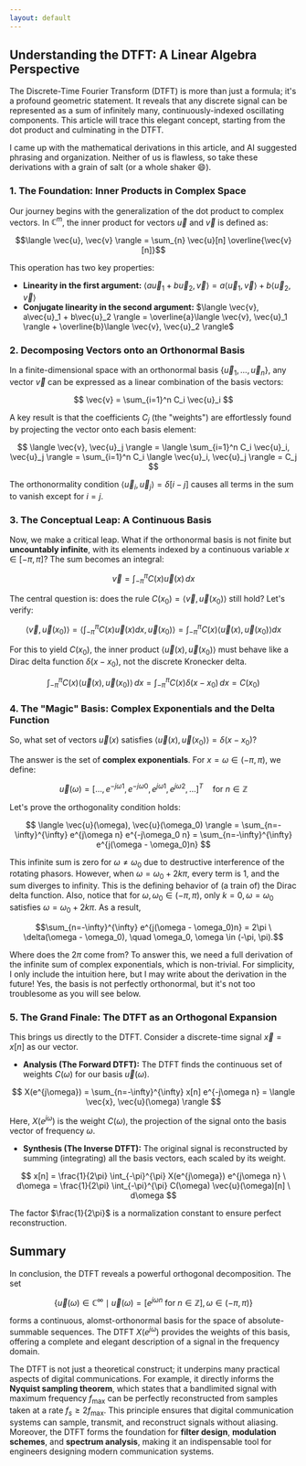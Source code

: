```yaml
---
layout: default
---
```


## **Understanding the DTFT: A Linear Algebra Perspective**

The Discrete-Time Fourier Transform (DTFT) is more than just a formula; it's a profound geometric statement. It reveals that any discrete signal can be represented as a sum of infinitely many, continuously-indexed oscillating components. This article will trace this elegant concept, starting from the dot product and culminating in the DTFT. 

I came up with the mathematical derivations in this article, and AI suggested phrasing and organization. Neither of us is flawless, so take these derivations with a grain of salt (or a whole shaker 😄).

### **1. The Foundation: Inner Products in Complex Space**

Our journey begins with the generalization of the dot product to complex vectors. In $\mathbb{C}^m$, the inner product for vectors $\vec{u}$ and $\vec{v}$ is defined as:

$$\langle \vec{u}, \vec{v} \rangle = \sum_{n} \vec{u}[n] \overline{\vec{v}[n]}$$

This operation has two key properties:
* **Linearity in the first argument:** $\langle a\vec{u}_1 + b\vec{u}_2, \vec{v} \rangle = a\langle \vec{u}_1, \vec{v} \rangle + b\langle \vec{u}_2, \vec{v} \rangle$
* **Conjugate linearity in the second argument:** $\langle \vec{v}, a\vec{u}_1 + b\vec{u}_2 \rangle = \overline{a}\langle \vec{v}, \vec{u}_1 \rangle + \overline{b}\langle \vec{v}, \vec{u}_2 \rangle$

### **2. Decomposing Vectors onto an Orthonormal Basis**

In a finite-dimensional space with an orthonormal basis $\{\vec{u}_1, \ldots, \vec{u}_n\}$, any vector $\vec{v}$ can be expressed as a linear combination of the basis vectors:

$$
\vec{v} = \sum_{i=1}^n C_i \vec{u}_i
$$

A key result is that the coefficients $C_j$ (the "weights") are effortlessly found by projecting the vector onto each basis element:

$$
\langle \vec{v}, \vec{u}_j \rangle = \langle \sum_{i=1}^n C_i \vec{u}_i, \vec{u}_j \rangle = \sum_{i=1}^n C_i \langle \vec{u}_i, \vec{u}_j \rangle = C_j
$$

The orthonormality condition $\langle \vec{u}_i, \vec{u}_j \rangle = \delta[i-j]$ causes all terms in the sum to vanish except for $i=j$.

### **3. The Conceptual Leap: A Continuous Basis**

Now, we make a critical leap. What if the orthonormal basis is not finite but **uncountably infinite**, with its elements indexed by a continuous variable $x \in [-\pi, \pi]$? The sum becomes an integral:

$$
\vec{v} = \int_{-\pi}^{\pi} C(x) \vec{u}(x) \, dx
$$

The central question is: does the rule $C(x_0) = \langle \vec{v}, \vec{u}(x_0) \rangle$ still hold? Let's verify:

$$
\langle \vec{v}, \vec{u}(x_0) \rangle = \left\langle \int_{-\pi}^{\pi} C(x) \vec{u}(x) dx, \vec{u}(x_0) \right\rangle = \int_{-\pi}^{\pi} C(x) \langle \vec{u}(x), \vec{u}(x_0) \rangle dx
$$

For this to yield $C(x_0)$, the inner product $\langle \vec{u}(x), \vec{u}(x_0) \rangle$ must behave like a Dirac delta function $\delta(x - x_0)$, not the discrete Kronecker delta.

$$
\int_{-\pi}^{\pi} C(x) \langle \vec{u}(x), \vec{u}(x_0) \rangle \, dx = \int_{-\pi}^{\pi} C(x) \delta(x - x_0) \, dx = C(x_0)
$$

### **4. The "Magic" Basis: Complex Exponentials and the Delta Function**

So, what set of vectors $\vec{u}(x)$ satisfies $\langle \vec{u}(x), \vec{u}(x_0) \rangle = \delta(x - x_0)$?

The answer is the set of **complex exponentials**. For $x = \omega \in (-\pi, \pi)$, we define:

$$
\vec{u}(\omega) = [ \ldots, e^{-j\omega 1}, e^{-j\omega 0}, e^{j\omega 1}, e^{j\omega 2}, \ldots ]^T \quad \text{for } n \in \mathbb{Z}
$$

Let's prove the orthogonality condition holds:

$$
\langle \vec{u}(\omega), \vec{u}(\omega_0) \rangle = \sum_{n=-\infty}^{\infty} e^{j\omega n} e^{-j\omega_0 n} = \sum_{n=-\infty}^{\infty} e^{j(\omega - \omega_0)n}
$$

This infinite sum is zero for $\omega \neq \omega_0$ due to destructive interference of the rotating phasors. However, when $\omega = \omega_0+2k\pi$, every term is 1, and the sum diverges to infinity. This is the defining behavior of (a train of) the Dirac delta function. Also, notice that for $\omega, \omega_0 \in (-\pi, \pi)$, only $k=0, \omega=\omega_0$ satisfies $\omega = \omega_0 + 2k\pi$. As a result,

$$\sum_{n=-\infty}^{\infty} e^{j(\omega - \omega_0)n} = 2\pi \ \delta(\omega - \omega_0), 
\quad \omega_0, \omega \in (-\pi, \pi).$$

Where does the $2\pi$ come from? To answer this, we need a full derivation of the infinite sum of complex exponentials, which is non-trivial. For simplicity, I only include the intuition here, but I may write about the derivation in the future!  Yes, the basis is not perfectly orthonormal, but it's not too troublesome as you will see below.  

### **5. The Grand Finale: The DTFT as an Orthogonal Expansion**

This brings us directly to the DTFT. Consider a discrete-time signal $\vec{x} = x[n]$ as our vector.

* **Analysis (The Forward DTFT):** The DTFT finds the continuous set of weights $C(\omega)$ for our basis $\vec{u}(\omega)$.

$$
X(e^{j\omega}) = \sum_{n=-\infty}^{\infty} x[n] e^{-j\omega n} = \langle \vec{x}, \vec{u}(\omega) \rangle
$$

Here, $X(e^{j\omega})$ is the weight $C(\omega)$, the projection of the signal onto the basis vector of frequency $\omega$.

* **Synthesis (The Inverse DTFT):** The original signal is reconstructed by summing (integrating) all the basis vectors, each scaled by its weight.

$$
x[n] = \frac{1}{2\pi} \int_{-\pi}^{\pi} X(e^{j\omega}) e^{j\omega n} \ d\omega = \frac{1}{2\pi} \int_{-\pi}^{\pi} C(\omega) \vec{u}(\omega)[n] \ d\omega
$$

The factor $\frac{1}{2\pi}$ is a normalization constant to ensure perfect reconstruction.

## **Summary**

In conclusion, the DTFT reveals a powerful orthogonal decomposition. The set

$$
\{ \vec{u}(\omega) \in \mathbb{C}^{\infty} \mid \vec{u}(\omega) = [e^{j\omega n} \text{ for } n \in \mathbb{Z}], \omega \in (-\pi, \pi) \}
$$

forms a continuous, alomst-orthonormal basis for the space of absolute-summable sequences. The DTFT $X(e^{j\omega})$ provides the weights of this basis, offering a complete and elegant description of a signal in the frequency domain. 

The DTFT is not just a theoretical construct; it underpins many practical aspects of digital communications. For example, it directly informs the **Nyquist sampling theorem**, which states that a bandlimited signal with maximum frequency $f_\text{max}$ can be perfectly reconstructed from samples taken at a rate $f_s \ge 2 f_\text{max}$. This principle ensures that digital communication systems can sample, transmit, and reconstruct signals without aliasing. Moreover, the DTFT forms the foundation for **filter design**, **modulation schemes**, and **spectrum analysis**, making it an indispensable tool for engineers designing modern communication systems.
